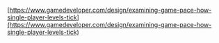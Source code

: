 
[https://www.gamedeveloper.com/design/examining-game-pace-how-single-player-levels-tick](https://www.gamedeveloper.com/design/examining-game-pace-how-single-player-levels-tick)

